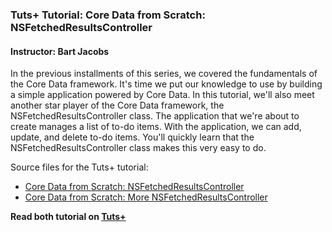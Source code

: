 ### Tuts+ Tutorial: Core Data from Scratch: NSFetchedResultsController

#### Instructor: Bart Jacobs

In the previous installments of this series, we covered the fundamentals of the Core Data framework. It's time we put our knowledge to use by building a simple application powered by Core Data. In this tutorial, we'll also meet another star player of the Core Data framework, the NSFetchedResultsController class. The application that we're about to create manages a list of to-do items. With the application, we can add, update, and delete to-do items. You'll quickly learn that the NSFetchedResultsController class makes this very easy to do.

Source files for the Tuts+ tutorial:
+ [Core Data from Scratch: NSFetchedResultsController](https://code.tutsplus.com/tutorials/core-data-from-scratch-nsfetchedresultscontroller--cms-21681)
+ [Core Data from Scratch: More NSFetchedResultsController](https://code.tutsplus.com/tutorials/core-data-from-scratch-more-nsfetchedresultscontroller--cms-21777)

**Read both tutorial on [Tuts+](https://code.tutsplus.com)**
